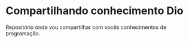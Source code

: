 # Compartilhando conhecimento Dio
Repositório onde vou compartilhar com vocês conhecimentos de programação.
